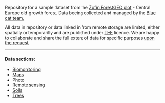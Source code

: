 
Repository for a sample dataset from the [Žofín ForestGEO plot](https://forestgeo.si.edu/sites/europe/zofin) - Central Europe old-growth forest. Data beeing collected and managed by the [Blue cat team.](https://naturalforests.cz/)  

All data in repository or data linked in from remote storage are limited, either spatially or temporarilly and are published under [THE]() licence. We are happy to collaborate and share the full extent of data for specific purposes [upon the request.](https://github.com/VUKOZ-OEL/bluecat-data-pool/blob/main/contacts/readme.md)  

******  

#### Data sections:  
- [Biomonitoring]()
- [Maps]()
- [Photo]()
- [Remote sensing](https://github.com/VUKOZ-OEL/bluecat-data-pool/blob/main/REMOTE_SENSING/readme.md)  
- [Soils](https://github.com/VUKOZ-OEL/bluecat-data-pool/blob/main/REMOTE_SENSING/readme.md)  
- [Trees](https://github.com/VUKOZ-OEL/bluecat-data-pool/blob/main/REMOTE_SENSING/readme.md)  








  




